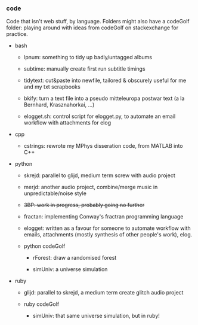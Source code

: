 ### code

Code that isn't web stuff, by language. Folders might also have a codeGolf folder: playing around with ideas from codeGolf on stackexchange for practice.

- bash

  - lpnum: something to tidy up badly/untagged albums
  
  - subtime: manually create first run subtitle timings

  - tidytext: cut&paste into newfile, tailored & obscurely useful for me and my txt scrapbooks

  - bkify: turn a text file into a pseudo mitteleuropa postwar text (a la Bernhard, Krasznahorkai, ...)

  - elogget.sh: control script for elogget.py, to automate an email workflow with attachments for elog
 
- cpp

  - cstrings: rewrote my MPhys disseration code, from MATLAB into C++

- python

  - skrejd: parallel to glijd, medium term screw with audio project

  - merjd: another audio project, combine/merge music in unpredictable/noise style

  - ~~3BP: work in progress, probably going no further~~
  
  - fractan: implementing Conway's fractran programming language

  - elogget: written as a favour for someone to automate workflow with emails, attachments (mostly synthesis of other people's work), elog.

  - python codeGolf

    - rForest: draw a randomised forest
  
    - simUniv: a universe simulation

- ruby

  - glijd: parallel to skrejd, a medium term create glitch audio project 

  - ruby codeGolf

    - simUniv: that same universe simulation, but in ruby!
  
